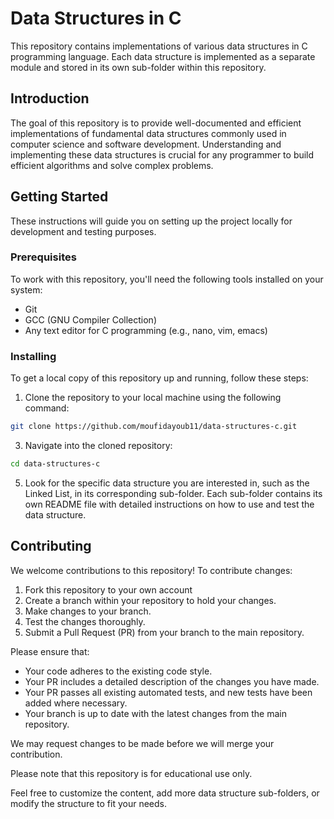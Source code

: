 # Data Structures in C

This repository contains implementations of various data structures in C programming language. Each data structure is implemented as a separate module and stored in its own sub-folder within this repository.

## Introduction

The goal of this repository is to provide well-documented and efficient implementations of fundamental data structures commonly used in computer science and software development. Understanding and implementing these data structures is crucial for any programmer to build efficient algorithms and solve complex problems.

## Getting Started

These instructions will guide you on setting up the project locally for development and testing purposes.

### Prerequisites

To work with this repository, you'll need the following tools installed on your system:

- Git
- GCC (GNU Compiler Collection)
- Any text editor for C programming (e.g., nano, vim, emacs)

### Installing

To get a local copy of this repository up and running, follow these steps:

1. Clone the repository to your local machine using the following command:
```bash
git clone https://github.com/moufidayoub11/data-structures-c.git
```

3. Navigate into the cloned repository:
```bash
cd data-structures-c
```

5. Look for the specific data structure you are interested in, such as the Linked List, in its corresponding sub-folder. Each sub-folder contains its own README file with detailed instructions on how to use and test the data structure.

## Contributing

We welcome contributions to this repository! To contribute changes:

1. Fork this repository to your own account
2. Create a branch within your repository to hold your changes.
3. Make changes to your branch.
4. Test the changes thoroughly.
5. Submit a Pull Request (PR) from your branch to the main repository.

Please ensure that:

- Your code adheres to the existing code style.
- Your PR includes a detailed description of the changes you have made.
- Your PR passes all existing automated tests, and new tests have been added where necessary.
- Your branch is up to date with the latest changes from the main repository.

We may request changes to be made before we will merge your contribution.

Please note that this repository is for educational use only.

Feel free to customize the content, add more data structure sub-folders, or modify the structure to fit your needs.
